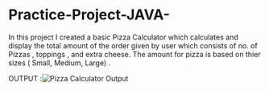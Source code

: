 # Practice-Project-JAVA-
In this project I created a basic Pizza Calculator which calculates and display the total amount of the order given by user which consists of no. of Pizzas , toppings , and extra cheese. The amount for pizza is based on thier sizes ( Small, Medium, Large) .

OUTPUT :![Pizza Calculator Output](https://github.com/Abhigyanx2004/Practice-Project-JAVA-/assets/155083884/65be162f-0ab6-4a5a-b57e-88401f085e8e)
